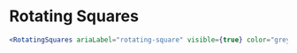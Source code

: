 ---
---

# Rotating Squares

```jsx live
<RotatingSquares ariaLabel="rotating-square" visible={true} color="grey" />
```
